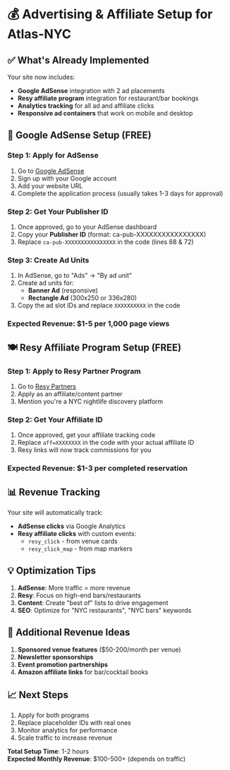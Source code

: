 # 💰 Advertising & Affiliate Setup for Atlas-NYC

## ✅ What's Already Implemented

Your site now includes:
- **Google AdSense** integration with 2 ad placements
- **Resy affiliate program** integration for restaurant/bar bookings
- **Analytics tracking** for all ad and affiliate clicks
- **Responsive ad containers** that work on mobile and desktop

## 🎯 Google AdSense Setup (FREE)

### Step 1: Apply for AdSense
1. Go to [Google AdSense](https://www.google.com/adsense/)
2. Sign up with your Google account
3. Add your website URL
4. Complete the application process (usually takes 1-3 days for approval)

### Step 2: Get Your Publisher ID
1. Once approved, go to your AdSense dashboard
2. Copy your **Publisher ID** (format: ca-pub-XXXXXXXXXXXXXXXX)
3. Replace `ca-pub-XXXXXXXXXXXXXXXX` in the code (lines 68 & 72)

### Step 3: Create Ad Units
1. In AdSense, go to "Ads" → "By ad unit"
2. Create ad units for:
   - **Banner Ad** (responsive)
   - **Rectangle Ad** (300x250 or 336x280)
3. Copy the ad slot IDs and replace `XXXXXXXXXX` in the code

### Expected Revenue: $1-5 per 1,000 page views

## 🍽️ Resy Affiliate Program Setup (FREE)

### Step 1: Apply to Resy Partner Program
1. Go to [Resy Partners](https://resy.com/partners)
2. Apply as an affiliate/content partner
3. Mention you're a NYC nightlife discovery platform

### Step 2: Get Your Affiliate ID
1. Once approved, get your affiliate tracking code
2. Replace `aff=XXXXXXXX` in the code with your actual affiliate ID
3. Resy links will now track commissions for you

### Expected Revenue: $1-3 per completed reservation

## 📊 Revenue Tracking

Your site will automatically track:
- **AdSense clicks** via Google Analytics
- **Resy affiliate clicks** with custom events:
  - `resy_click` - from venue cards
  - `resy_click_map` - from map markers

## 💡 Optimization Tips

1. **AdSense**: More traffic = more revenue
2. **Resy**: Focus on high-end bars/restaurants
3. **Content**: Create "best of" lists to drive engagement
4. **SEO**: Optimize for "NYC restaurants", "NYC bars" keywords

## 🚀 Additional Revenue Ideas

1. **Sponsored venue features** ($50-200/month per venue)
2. **Newsletter sponsorships** 
3. **Event promotion partnerships**
4. **Amazon affiliate links** for bar/cocktail books

## 📈 Next Steps

1. Apply for both programs
2. Replace placeholder IDs with real ones
3. Monitor analytics for performance
4. Scale traffic to increase revenue

**Total Setup Time**: 1-2 hours  
**Expected Monthly Revenue**: $100-500+ (depends on traffic)